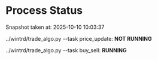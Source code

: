 # Process Status

Snapshot taken at: 2025-10-10 10:03:37

../wintrd/trade_algo.py --task price_update: **NOT RUNNING**

../wintrd/trade_algo.py --task buy_sell: **RUNNING**

